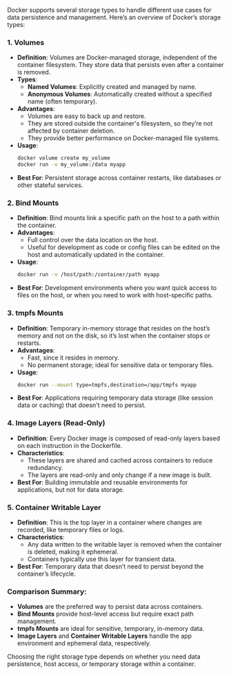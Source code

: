 Docker supports several storage types to handle different use cases for data persistence and management. Here’s an overview of Docker’s storage types:

### 1. **Volumes**
   - **Definition**: Volumes are Docker-managed storage, independent of the container filesystem. They store data that persists even after a container is removed.
   - **Types**:
     - **Named Volumes**: Explicitly created and managed by name.
     - **Anonymous Volumes**: Automatically created without a specified name (often temporary).
   - **Advantages**:
     - Volumes are easy to back up and restore.
     - They are stored outside the container's filesystem, so they’re not affected by container deletion.
     - They provide better performance on Docker-managed file systems.
   - **Usage**:
     ```bash
     docker volume create my_volume
     docker run -v my_volume:/data myapp
     ```
   - **Best For**: Persistent storage across container restarts, like databases or other stateful services.

### 2. **Bind Mounts**
   - **Definition**: Bind mounts link a specific path on the host to a path within the container.
   - **Advantages**:
     - Full control over the data location on the host.
     - Useful for development as code or config files can be edited on the host and automatically updated in the container.
   - **Usage**:
     ```bash
     docker run -v /host/path:/container/path myapp
     ```
   - **Best For**: Development environments where you want quick access to files on the host, or when you need to work with host-specific paths.

### 3. **tmpfs Mounts**
   - **Definition**: Temporary in-memory storage that resides on the host’s memory and not on the disk, so it’s lost when the container stops or restarts.
   - **Advantages**:
     - Fast, since it resides in memory.
     - No permanent storage; ideal for sensitive data or temporary files.
   - **Usage**:
     ```bash
     docker run --mount type=tmpfs,destination=/app/tmpfs myapp
     ```
   - **Best For**: Applications requiring temporary data storage (like session data or caching) that doesn't need to persist.

### 4. **Image Layers (Read-Only)**
   - **Definition**: Every Docker image is composed of read-only layers based on each instruction in the Dockerfile.
   - **Characteristics**:
     - These layers are shared and cached across containers to reduce redundancy.
     - The layers are read-only and only change if a new image is built.
   - **Best For**: Building immutable and reusable environments for applications, but not for data storage.

### 5. **Container Writable Layer**
   - **Definition**: This is the top layer in a container where changes are recorded, like temporary files or logs.
   - **Characteristics**:
     - Any data written to the writable layer is removed when the container is deleted, making it ephemeral.
     - Containers typically use this layer for transient data.
   - **Best For**: Temporary data that doesn’t need to persist beyond the container’s lifecycle.

### Comparison Summary:
- **Volumes** are the preferred way to persist data across containers.
- **Bind Mounts** provide host-level access but require exact path management.
- **tmpfs Mounts** are ideal for sensitive, temporary, in-memory data.
- **Image Layers** and **Container Writable Layers** handle the app environment and ephemeral data, respectively.

Choosing the right storage type depends on whether you need data persistence, host access, or temporary storage within a container.
